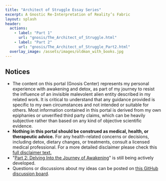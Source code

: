 ```yaml
---
title: "Architect of Struggle Essay Series"
excerpt: A Gnostic Re-Interpretation of Reality’s Fabric
layout: splash
header:
  actions:
    - label: "Part 1"
      url: "gnosis/The_Architect_of_Struggle.html"
    - label: "Part 2"
      url: "gnosis/The_Architect_of_Struggle_Part2.html"
  overlay_image: /assets/images/oldman_with_books.jpg
---
```

## Notices
- The content on this portal (Gnosis Center) represents my personal experience with awakening and detox, as part of my journey to resist the influence of an invisible malevolent alien entity described in my related work. It is critical to understand that any guidance provided is specific to my own circumstances and not intended or suitable for others. Most information contained in this portal is derived from my own epiphanies or unverified third party claims, which can be heavily subjective rather than based on any kind of objective scientific evidence. 
- **Nothing in this portal should be construed as medical, health, or therapeutic advice.** For any health-related concerns or decisions, including detox, dietary changes, or treatments, consult a licensed medical professional. For a more detailed disclaimer please check this [full disclaimer text.](gnosis/The_Architect_of_Struggle_Part2.md#disclaimer-for-reading-this-material)
- "[Part 2: Delving Into the Journey of Awakening](gnosis/The_Architect_of_Struggle_Part2.md)" is still being actively developed.
- Questions or discussions about my ideas can be posted on [this GitHub discussion board](https://github.com/cybercying/doc/discussions/).